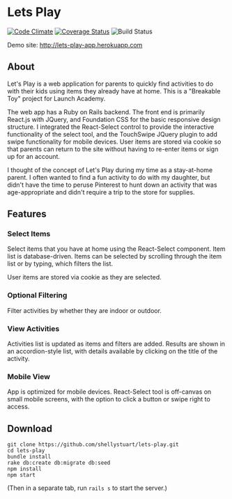 # Lets Play
[![Code Climate](https://codeclimate.com/github/shellystuart/lets-play/badges/gpa.svg)](https://codeclimate.com/github/shellystuart/lets-play)
[![Coverage Status](https://coveralls.io/repos/github/shellystuart/lets-play/badge.svg?branch=master)](https://coveralls.io/github/shellystuart/lets-play?branch=master)
![Build Status](https://codeship.com/projects/dc6b5f60-2f17-0134-5cab-5ebc8f268022/status?branch=master)

Demo site: http://lets-play-app.herokuapp.com

## About
Let's Play is a web application for parents to quickly find activities to do with their kids using items they already have at home.  This is a "Breakable Toy" project for Launch Academy.

The web app has a Ruby on Rails backend.  The front end is primarily React.js with JQuery, and Foundation CSS for the basic responsive design structure.  I integrated the React-Select control to provide the interactive functionality of the select tool, and the TouchSwipe JQuery plugin to add swipe functionality for mobile devices.  User items are stored via cookie so that parents can return to the site without having to re-enter items or sign up for an account.

I thought of the concept of Let's Play during my time as a stay-at-home parent.  I often wanted to find a fun activity to do with my daughter, but didn't have the time to peruse Pinterest to hunt down an activity that was age-appropriate and didn't require a trip to the store for supplies.

## Features

### Select Items

Select items that you have at home using the React-Select component.  Item list is database-driven.  Items can be selected by scrolling through the item list or by typing, which filters the list.

User items are stored via cookie as they are selected.

### Optional Filtering

Filter activities by whether they are indoor or outdoor.

### View Activities

Activities list is updated as items and filters are added.  Results are shown in an accordion-style list, with details available by clicking on the title of the activity.

### Mobile View

App is optimized for mobile devices.  React-Select tool is off-canvas on small mobile screens, with the option to click a button or swipe right to access.

## Download
```
git clone https://github.com/shellystuart/lets-play.git
cd lets-play
bundle install
rake db:create db:migrate db:seed
npm install
npm start
```
(Then in a separate tab, run `rails s` to start the server.)
